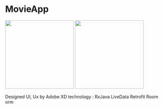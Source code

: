 # MovieApp

<img src="http://s12.picofile.com/file/8402506526/Screenshot_1594397707.png" width="220">
<img src="http://s12.picofile.com/file/8402506542/Screenshot_1594397695.png" width="220">

Designed UI, Ux by Adobe XD  technology : RxJava LiveData Retrofit Room orm
